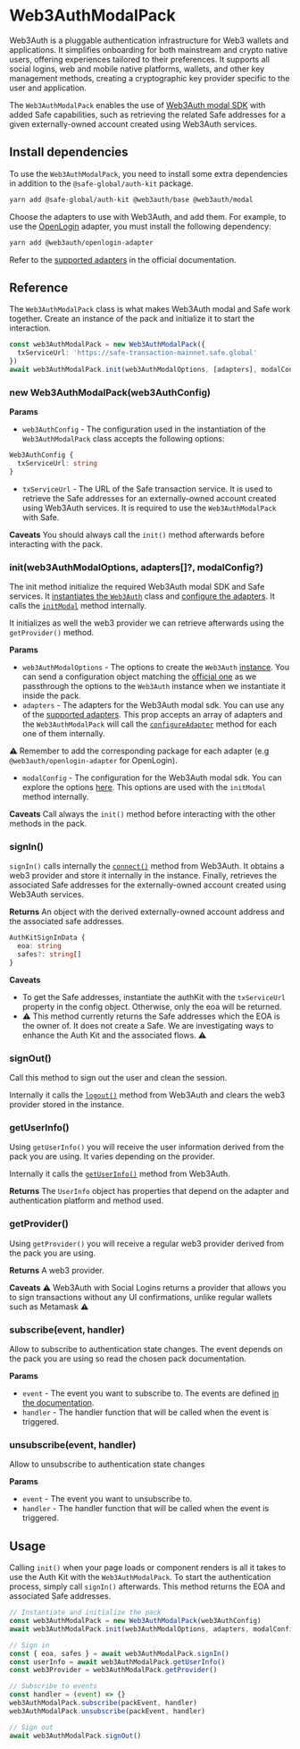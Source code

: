 # Web3AuthModalPack

Web3Auth is a pluggable authentication infrastructure for Web3 wallets and applications. It simplifies onboarding for both mainstream and crypto native users, offering experiences tailored to their preferences. It supports all social logins, web and mobile native platforms, wallets, and other key management methods, creating a cryptographic key provider specific to the user and application.

The `Web3AuthModalPack` enables the use of [Web3Auth modal SDK](https://web3auth.io/docs/sdk/pnp/web/modal) with added Safe capabilities, such as retrieving the related Safe addresses for a given externally-owned account created using Web3Auth services.

## Install dependencies

To use the `Web3AuthModalPack`, you need to install some extra dependencies in addition to the `@safe-global/auth-kit` package.

```bash
yarn add @safe-global/auth-kit @web3auth/base @web3auth/modal
```

Choose the adapters to use with Web3Auth, and add them. For example, to use the [OpenLogin](https://web3auth.io/docs/sdk/pnp/web/adapters/openlogin) adapter, you must install the following dependency:

```bash
yarn add @web3auth/openlogin-adapter
```

Refer to the [supported adapters](https://web3auth.io/docs/sdk/pnp/web/adapters/#currently-available-wallet-adapters) in the official documentation.

## Reference

The `Web3AuthModalPack` class is what makes Web3Auth modal and Safe work together. Create an instance of the pack and initialize it to start the interaction.

```typescript
const web3AuthModalPack = new Web3AuthModalPack({
  txServiceUrl: 'https://safe-transaction-mainnet.safe.global'
})
await web3AuthModalPack.init(web3AuthModalOptions, [adapters], modalConfig)
```


### new Web3AuthModalPack(web3AuthConfig)

**Params**

- `web3AuthConfig` - The configuration used in the instantiation of the `Web3AuthModalPack` class accepts the following options:

```typescript
Web3AuthConfig {
  txServiceUrl: string
}
```
- `txServiceUrl` - The URL of the Safe transaction service. It is used to retrieve the Safe addresses for an externally-owned account created using Web3Auth services. It is required to use the `Web3AuthModalPack` with Safe.

**Caveats**
You should always call the `init()` method afterwards before interacting with the pack.

### init(web3AuthModalOptions, adapters[]?, modalConfig?)

The init method initialize the required Web3Auth modal SDK and Safe services. It [instantiates the `Web3Auth`](https://web3auth.io/docs/quick-start?product=Plug+and+Play&sdk=Plug+and+Play+Web+Modal+SDK&platform=React#3-initialize-web3auth-for-your-preferred-blockchain) class and [configure the adapters](https://web3auth.io/docs/sdk/pnp/web/no-modal/initialize#configureadapteradapter). It calls the [`initModal`](https://web3auth.io/docs/sdk/pnp/web/modal/whitelabel#initmodal) method internally.

It initializes as well the web3 provider we can retrieve afterwards using the `getProvider()` method.

**Params**

- `web3AuthModalOptions` - The options to create the `Web3Auth` [instance](https://web3auth.io/docs/sdk/pnp/web/modal/initialize#instantiating-web3auth). You can send a configuration object matching the [official one](https://web3auth.io/docs/sdk/pnp/web/modal/initialize#web3authoptions) as we passthrough the options to the `Web3Auth` instance when we instantiate it inside the pack.
- `adapters` - The adapters for the Web3Auth modal sdk. You can use any of the [supported adapters](https://web3auth.io/docs/sdk/pnp/web/adapters/). This prop accepts an array of adapters and the `Web3AuthModalPack` will call the [`configureAdapter`](https://web3auth.io/docs/sdk/pnp/web/no-modal/initialize#configureadapteradapter) method for each one of them internally.

⚠️ Remember to add the corresponding package for each adapter (e.g `@web3auth/openlogin-adapter` for OpenLogin).

- `modalConfig` - The configuration for the Web3Auth modal sdk. You can explore the options [here](https://web3auth.io/docs/sdk/pnp/web/modal/whitelabel#initmodal). This options are used with the `initModal` method internally.

**Caveats**
Call always the `init()` method before interacting with the other methods in the pack.

### signIn()

`signIn()` calls internally the [`connect()`](https://web3auth.io/docs/sdk/pnp/web/modal/usage#connect) method from Web3Auth. It obtains a web3 provider and store it internally in the instance. Finally, retrieves the associated Safe addresses for the externally-owned account created using Web3Auth services.

**Returns**
An object with the derived externally-owned account address and the associated safe addresses.

```typescript
AuthKitSignInData {
  eoa: string
  safes?: string[]
}
```

**Caveats**

- To get the Safe addresses, instantiate the authKit with the `txServiceUrl` property in the config object. Otherwise, only the eoa will be returned.
- ⚠️ This method currently returns the Safe addresses which the EOA is the owner of. It does not create a Safe. We are investigating ways to enhance the Auth Kit and the associated flows. ⚠️

### signOut()

Call this method to sign out the user and clean the session.

Internally it calls the [`logout()`](https://web3auth.io/docs/sdk/pnp/web/modal/usage#web3authlogout) method from Web3Auth and clears the web3 provider stored in the instance.

### getUserInfo()

Using `getUserInfo()` you will receive the user information derived from the pack you are using. It varies depending on the provider.

Internally it calls the [`getUserInfo()`](https://web3auth.io/docs/sdk/pnp/web/modal/usage#getuserinfo) method from Web3Auth.

**Returns**
The `UserInfo` object has properties that depend on the adapter and authentication platform and method used.

### getProvider()

Using `getProvider()` you will receive a regular web3 provider derived from the pack you are using.

**Returns**
A web3 provider.

**Caveats**
⚠️ Web3Auth with Social Logins returns a provider that allows you to sign transactions without any UI confirmations, unlike regular wallets such as Metamask ⚠️

### subscribe(event, handler)

Allow to subscribe to authentication state changes. The event depends on the pack you are using so read the chosen pack documentation.

**Params**

- `event` - The event you want to subscribe to. The events are defined [in the documentation](https://web3auth.io/docs/sdk/pnp/web/no-modal/initialize#subscribing-the-lifecycle-events).
- `handler` - The handler function that will be called when the event is triggered.

### unsubscribe(event, handler)

Allow to unsubscribe to authentication state changes

**Params**

- `event` - The event you want to unsubscribe to.
- `handler` - The handler function that will be called when the event is triggered.

## Usage

Calling `init()` when your page loads or component renders is all it takes to use the Auth Kit with the `Web3AuthModalPack`. To start the authentication process, simply call `signIn()` afterwards. This method returns the EOA and associated Safe addresses.

```typescript
// Instantiate and initialize the pack
const web3AuthModalPack = new Web3AuthModalPack(web3AuthConfig)
await web3AuthModalPack.init(web3AuthModalOptions, adapters, modalConfig)

// Sign in
const { eoa, safes } = await web3AuthModalPack.signIn()
const userInfo = await web3AuthModalPack.getUserInfo()
const web3Provider = web3AuthModalPack.getProvider()

// Subscribe to events
const handler = (event) => {}
web3AuthModalPack.subscribe(packEvent, handler)
web3AuthModalPack.unsubscribe(packEvent, handler)

// Sign out
await web3AuthModalPack.signOut()
```